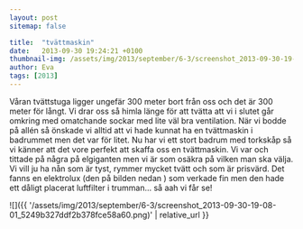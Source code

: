 ```yaml
---
layout: post
sitemap: false

title:  "tvättmaskin"
date:   2013-09-30 19:24:21 +0100
thumbnail-img: /assets/img/2013/september/6-3/screenshot_2013-09-30-19-08-01_5249b327ddf2b378fce58a60.png
author: Eva
tags: [2013]
---
```


Våran tvättstuga  ligger ungefär 300 meter bort från oss och det är 300 meter för långt.  Vi drar oss så himla länge för att tvätta att vi i slutet går omkring med omatchande sockar med lite väl bra ventilation. När vi bodde på allén så önskade vi alltid att vi hade kunnat ha en tvättmaskin i badrummet men det var för litet. Nu har vi ett stort badrum med torkskåp så vi känner att det vore perfekt att skaffa oss en tvättmaskin.  Vi var och tittade på några på elgiganten men vi är som osäkra på vilken man ska välja. Vi vill ju ha nån som är tyst, rymmer mycket tvätt och som är prisvärd.  Det fanns en elektrolux (den på bilden nedan ) som verkade fin men den hade ett dåligt placerat luftfilter i trumman... så aah vi får se!

![]({{ '/assets/img/2013/september/6-3/screenshot_2013-09-30-19-08-01_5249b327ddf2b378fce58a60.png)'  | relative_url }}

